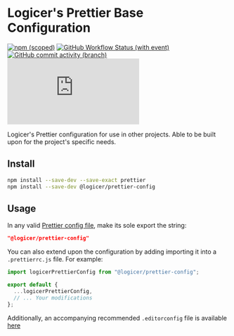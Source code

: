 # Logicer's Prettier Base Configuration

[![npm (scoped)](https://img.shields.io/npm/v/%40logicer/prettier-config)](https://www.npmjs.com/package/@logicer/prettier-config)
[![GitHub Workflow Status (with event)](https://img.shields.io/github/actions/workflow/status/Logicer16/prettier-config/style.yml)](https://github.com/Logicer16/prettier-config/actions)
[![GitHub commit activity (branch)](https://img.shields.io/github/commit-activity/m/Logicer16/prettier-config)](https://github.com/Logicer16/prettier-config/graphs/contributors)
[![Type Coverage](https://img.shields.io/badge/dynamic/json.svg?label=type%20coverage&suffix=%&query=$.typeCoverage.atLeast&uri=https%3A%2F%2Fraw.githubusercontent.com%2FLogicer16%2Fprettier-config%2Fmain%2Fpackage.json)](https://github.com/plantain-00/type-coverage)

Logicer's Prettier configuration for use in other projects. Able to be built upon for the project's specific needs.

## Install

```sh
npm install --save-dev --save-exact prettier
npm install --save-dev @logicer/prettier-config
```

## Usage

In any valid [Prettier config file](https://prettier.io/docs/en/configuration.html#sharing-configurations), make its sole export the string:

```JSON
"@logicer/prettier-config"
```

You can also extend upon the configuration by adding importing it into a `.prettierrc.js` file. For example:

<!-- prettier-ignore-start -->
```js
import logicerPrettierConfig from "@logicer/prettier-config";

export default {
  ...logicerPrettierConfig,
  // ... Your modifications
};
```
<!-- prettier-ignore-end -->

Additionally, an accompanying recommended `.editorconfig` file is available [here](https://github.com/logicer/prettier-config/blob/main/.editorconfig)
